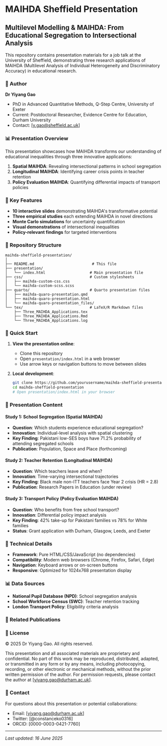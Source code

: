 # MAIHDA Sheffield Presentation

## Multilevel Modelling & MAIHDA: From Educational Segregation to Intersectional Analysis

This repository contains presentation materials for a job talk at the University of Sheffield, demonstrating three research applications of MAIHDA (Multilevel Analysis of Individual Heterogeneity and Discriminatory Accuracy) in educational research.

### 👤 Author

**Dr Yiyang Gao**  
- PhD in Advanced Quantitative Methods, Q-Step Centre, University of Exeter  
- Current: Postdoctoral Researcher, Evidence Centre for Education, Durham University  
- Contact: [y.gao@sheffield.ac.uk]

### 📊 Presentation Overview

This presentation showcases how MAIHDA transforms our understanding of educational inequalities through three innovative applications:

1. **Spatial MAIHDA**: Revealing intersectional patterns in school segregation
2. **Longitudinal MAIHDA**: Identifying career crisis points in teacher retention
3. **Policy Evaluation MAIHDA**: Quantifying differential impacts of transport policies

### 🎯 Key Features

- **10 interactive slides** demonstrating MAIHDA's transformative potential
- **Three empirical studies** each extending MAIHDA in novel directions
- **Monte Carlo simulations** for uncertainty quantification
- **Visual demonstrations** of intersectional inequalities
- **Policy-relevant findings** for targeted interventions

### 📁 Repository Structure

```
maihda-sheffield-presentation/
│
├── README.md                          # This file
├── presentation/
│   └── index.html                    # Main presentation file
├── css/                              # Custom stylesheets
│   ├── maihda-custom-css.css
│   └── maihda-custom-scss.scss
├── quarto/                           # Quarto presentation files
│   ├── maihda-quaro-presentation.qmd
│   ├── maihda-quaro-presentation.html
│   └── maihda-quaro-presentation_files/
└── tex/                              # LaTeX/R Markdown files
    ├── Three_MAIHDA_Applications.tex
    ├── Three_MAIHDA_Applications.Rmd
    └── Three_MAIHDA_Applications.log
```

### 🚀 Quick Start

1. **View the presentation online**: 
   - Clone this repository
   - Open `presentation/index.html` in a web browser
   - Use arrow keys or navigation buttons to move between slides

2. **Local development**:
   ```bash
   git clone https://github.com/yourusername/maihda-sheffield-presentation.git
   cd maihda-sheffield-presentation
   # Open presentation/index.html in your browser
   ```

### 📑 Presentation Content

#### Study 1: School Segregation (Spatial MAIHDA)
- **Question**: Which students experience educational segregation?
- **Innovation**: Individual-level analysis with spatial clustering
- **Key Finding**: Pakistani low-SES boys have 71.2% probability of attending segregated schools
- **Publication**: Population, Space and Place (forthcoming)

#### Study 2: Teacher Retention (Longitudinal MAIHDA)
- **Question**: Which teachers leave and when?
- **Innovation**: Time-varying intersectional trajectories
- **Key Finding**: Black male non-ITT teachers face Year 2 crisis (HR = 2.8)
- **Publication**: Research Papers in Education (under review)

#### Study 3: Transport Policy (Policy Evaluation MAIHDA)
- **Question**: Who benefits from free school transport?
- **Innovation**: Differential policy impact analysis
- **Key Finding**: 42% take-up for Pakistani families vs 78% for White families
- **Status**: Grant application with Durham, Glasgow, Leeds, and Exeter

### 🔧 Technical Details

- **Framework**: Pure HTML/CSS/JavaScript (no dependencies)
- **Compatibility**: Modern web browsers (Chrome, Firefox, Safari, Edge)
- **Navigation**: Keyboard arrows or on-screen buttons
- **Responsive**: Optimized for 1024x768 presentation display

### 📊 Data Sources

- **National Pupil Database (NPD)**: School segregation analysis
- **School Workforce Census (SWC)**: Teacher retention tracking
- **London Transport Policy**: Eligibility criteria analysis


### 📝 Related Publications

### 📄 License
© 2025 Dr Yiyang Gao. All rights reserved.

This presentation and all associated materials are proprietary and confidential. No part of this work may be reproduced, distributed, adapted, or transmitted in any form or by any means, including photocopying, recording, or other electronic or mechanical methods, without the prior written permission of the author.
For permission requests, please contact the author at [yiyang.gao@durham.ac.uk].

### 📧 Contact

For questions about this presentation or potential collaborations:
- Email: [yiyang.gao@durham.ac.uk]
- Twitter: [@constanceko0316]
- ORCID: [0000-0003-0421-7760]

---

*Last updated: 16 June 2025*
